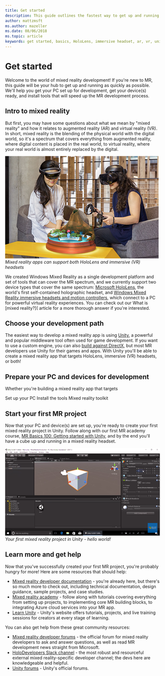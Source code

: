 ```yaml
---
title: Get started
description: This guide outlines the fastest way to get up and running with mixed reality development.
author: mattzmsft
ms.author: mazeller
ms.date: 08/06/2018
ms.topic: article
keywords: get started, basics, HoloLens, immersive headset, ar, vr, unity, visual studio, quick start, how to
---
```



# Get started

Welcome to the world of mixed reality development! If you're new to MR, this guide will be your hub to get up and running as quickly as possible. We'll help you get your PC set up for development, get your device(s) ready, and install tools that will speed up the MR development process. 

## Intro to mixed reality

But first, you may have some questions about what we mean by "mixed reality" and how it relates to augmented reality (AR) and virtual reality (VR). In short, mixed reality is the blending of the physical world with the digital world, so it's a spectrum that covers everything from augmented reality, where digital content is placed in the real world, to virtual reality, where your real world is almost entirely replaced by the digital. 

![Example of a mixed reality app that supports both HoloLens and immersive (VR) headsets](images/mr-island.png)<br>
*Mixed reality apps can support both HoloLens and immersive (VR) headsets*

We created Windows Mixed Reality as a single development platform and set of tools that can cover the MR spectrum, and we currently support two device types that cover the same spectrum: [Microsoft HoloLens](https://www.microsoft.com/en-us/hololens), the world's first self-contained holographic headset, and [Windows Mixed Reality immersive headsets and motion controllers](https://www.microsoft.com/en-us/windows/windows-mixed-reality), which connect to a PC for powerful virtual reality experiences. You can check out our What is [mixed reality?]( article for a more thorough answer if you're interested.

## Choose your development path

The easiest way to develop a mixed reality app is using [Unity](https://unity3d.com), a powerful and popular middleware tool often used for game development. If you want to use a custom engine, you can also [build against DirectX](directx-development-overview.md), but most MR developers use Unity for their games and apps. With Unity you'll be able to create a mixed reality app that targets HoloLens, immersive (VR) headsets, or both!

## Prepare your PC and devices for development

Whether you're building a mixed reality app that targets 

Set up your PC
Install the tools
Mixed reality toolkit

## Start your first MR project

Now that your PC and device(s) are set up, you're ready to create your first mixed reality project in Unity. Follow along with our first MR academy course, [MR Basics 100: Getting started with Unity](holograms-100.md), and by the end you'll have a cube up and running in a mixed reality headset.

![Screenshot of a cube in a mixed reality Unity project](images/mr-cube.PNG)<br>
*Your first mixed reality project in Unity - hello world!*

## Learn more and get help

Now that you've successfully created your first MR project, you're probably hungry for more! Here are some resources that should help:
* [Mixed reality developer documentation](mixed-reality.md) - you're already here, but there's so much more to check out, including technical documentation, design guidance, sample projects, and case studies.
* [Mixed reality academy](academy.md) - follow along with tutorials covering everything from setting up projects, to implementing core MR building blocks, to integrating Azure cloud services into your MR app.
* [Learn Unity](https://unity3d.com/learn) - Unity's website offers tutorials, projects, and live training sessions for creators at every stage of learning.

You can also get help from these great community resources:
* [Mixed reality developer forums](https://forums.hololens.com/) - the official forum for mixed reality developers to ask and answer questions, as well as read MR development news straight from Microsoft.
* [HoloDevelopers Slack channel](https://holodevelopersslack.azurewebsites.net/) - the most robust and resourceful external mixed reality-specific developer channel; the devs here are knowledgeable and helpful.
* [Unity forums](https://forum.unity3d.com/) - Unity's official forums.
